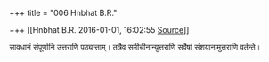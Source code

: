 +++
title = "006 Hnbhat B.R."

+++
[[Hnbhat B.R.	2016-01-01, 16:02:55 [Source](https://groups.google.com/g/samskrita/c/PaUTE4-1oQ4)]]



सावधानं संपूर्णानि उत्तराणि पठ्यन्ताम्। तत्रैव समीचीनान्युत्तराणि सर्वेषां संशयानामुत्तराणि वर्तन्ते।

